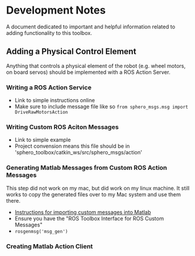 # Development Notes
A document dedicated to important and helpful information related to adding functionality to this toolbox.

## Adding a Physical Control Element
Anything that controls a physical element of the robot (e.g. wheel motors, on board servos) should be implemented with a 
ROS Action Server. 

### Writing a ROS Action Service
* Link to simple instructions online
* Make sure to include message file like so `from sphero_msgs.msg import DriveRawMotorsAction`

### Writing Custom ROS Aciton Messages
* Link to simple example
* Project convension means this file should be in 'sphero_toolbox/catkin_ws/src/sphero_msgs/action'

### Generating Matlab Messages from Custom ROS Action Messages 
This step did not work on my mac, but did work on my linux machine. It still works to copy the generated files over to my Mac system and use them there. 
* [Instructions for importing custom messages into Matlab](https://www.mathworks.com/help/ros/ug/ros-custom-message-support.html)
* Ensure you have the "ROS Toolbox Interface for ROS Custom Messages"
* `rosgenmsg('msg_gen')`

### Creating Matlab Action Client
